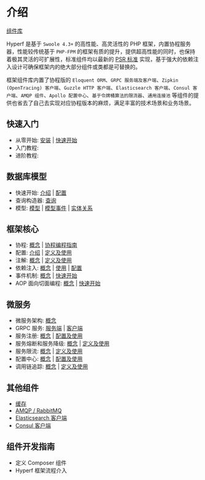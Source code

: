 # 介绍

[组件库](https://github.com/hyperf-cloud/hyperf)

Hyperf 是基于 `Swoole 4.3+` 的高性能、高灵活性的 PHP 框架，内置协程服务器，性能较传统基于 `PHP-FPM` 的框架有质的提升，提供超高性能的同时，也保持着极其灵活的可扩展性，标准组件均以最新的 [PSR 标准](https://www.php-fig.org/psr) 实现，基于强大的依赖注入设计可确保框架内的绝大部分组件或类都是可替换的。
   
框架组件库内置了协程版的 `Eloquent ORM`、`GRPC 服务端及客户端`、`Zipkin (OpenTracing) 客户端`、`Guzzle HTTP 客户端`、`Elasticsearch 客户端`、`Consul 客户端`、`AMQP 组件`、`Apollo 配置中心`、`基于令牌桶算法的限流器`、`通用连接池` 等组件的提供也省去了自己去实现对应协程版本的麻烦，满足丰富的技术场景和业务场景。

## 快速入门

- 从零开始: [安装](quick_start/install.md) | [快速开始](quick_start/overview.md)
- 入门教程: 
- 进阶教程: 

## 数据库模型

- 快速开始: [介绍](db/intro.md) | [配置](db/config.md)
- 查询构造器: [查询](db/query.md)
- 模型: [模型](db/db.md) | [模型事件](db/event.md) | [实体关系](db/relation.md)

## 框架核心

- 协程: [概念](coroutine/intro.md) | [协程编程指南](coroutine/guide.md)
- 配置: [介绍](config/intro.md) | [定义及使用](config/usage.md)
- 注解: [概念](annotation/intro.md) | [定义及使用](annotation/usage.md)
- 依赖注入: [概念](di/intro.md) | [使用](di/usage.md) | [配置](di/config.md)
- 事件机制: [概念](event/intro.md) | [快速开始](event/usage.md)
- AOP 面向切面编程: [概念](aop/intro.md) | [快速开始](aop/usage.md)

## 微服务

- 微服务架构: [概念](microservice/intro.md)
- GRPC 服务: [服务端](grpc/server.md) | [客户端](grpc/client.md)
- 服务注册: [概念](service-register/intro.md) | [配置及使用](service-register/usage.md)
- 服务熔断和服务降级: [概念](circuit-breaker/intro.md) | [定义及使用](circuit-breaker/usage.md)
- 服务限流: [概念](rate-limit/intro.md) | [定义及使用](rate-limit/usage.md)
- 配置中心: [概念](config-center/intro.md) | [配置及使用](config-center/usage.md)
- 调用链追踪: [概念](tracer/intro.md) | [定义及使用](tracer/usage.md)

## 其他组件

- [缓存](cache.md)
- [AMQP / RabbitMQ](amqp.md)
- [Elasticsearch 客户端](elasticsearch.md)
- [Consul 客户端](consul.md)

## 组件开发指南

- 定义 Composer 组件
- Hyperf 框架流程介入